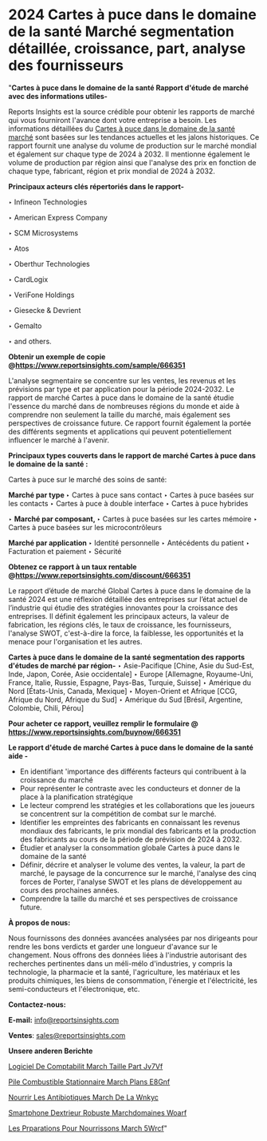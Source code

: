 # 2024 Cartes à puce dans le domaine de la santé Marché segmentation détaillée, croissance, part, analyse des fournisseurs

"<strong>Cartes à puce dans le domaine de la santé Rapport d'étude de marché avec des informations utiles-</strong>

Reports Insights est la source crédible pour obtenir les rapports de marché qui vous fourniront l'avance dont votre entreprise a besoin. Les informations détaillées du <a href=https://www.reportsinsights.com/sample/666351>Cartes à puce dans le domaine de la santé marché</a> sont basées sur les tendances actuelles et les jalons historiques. Ce rapport fournit une analyse du volume de production sur le marché mondial et également sur chaque type de 2024 à 2032. Il mentionne également le volume de production par région ainsi que l'analyse des prix en fonction de chaque type, fabricant, région et prix mondial de 2024 à 2032.

<b>Principaux acteurs clés répertoriés dans le rapport-</b>

‣ Infineon Technologies

‣ American Express Company

‣ SCM Microsystems

‣ Atos

‣ Oberthur Technologies

‣ CardLogix

‣ VeriFone Holdings

‣ Giesecke & Devrient

‣ Gemalto

‣ and others.

<strong><b>Obtenir un exemple de copie @</b></strong><a href=https://www.reportsinsights.com/sample/666351><strong><b>https://www.reportsinsights.com/sample/666351</b></strong></a>

L'analyse segmentaire se concentre sur les ventes, les revenus et les prévisions par type et par application pour la période 2024-2032. Le rapport de marché Cartes à puce dans le domaine de la santé étudie l'essence du marché dans de nombreuses régions du monde et aide à comprendre non seulement la taille du marché, mais également ses perspectives de croissance future. Ce rapport fournit également la portée des différents segments et applications qui peuvent potentiellement influencer le marché à l'avenir.

<strong>Principaux types couverts dans le rapport de marché Cartes à puce dans le domaine de la santé :</strong>

Cartes à puce sur le marché des soins de santé:

<strong>Marché par type </strong>
‣ Cartes à puce sans contact
‣ Cartes à puce basées sur les contacts
‣ Cartes à puce à double interface
‣ Cartes à puce hybrides

‣  <strong> Marché par composant, </strong>
‣ Cartes à puce basées sur les cartes mémoire
‣ Cartes à puce basées sur les microcontrôleurs

<strong>Marché par application </strong>
‣ Identité personnelle
‣ Antécédents du patient
‣ Facturation et paiement
‣ Sécurité

<strong><b>Obtenez ce rapport à un taux rentable @</b></strong><a href=https://www.reportsinsights.com/discount/666351><strong><b>https://www.reportsinsights.com/discount/666351</b></strong></a>

Le rapport d’étude de marché Global Cartes à puce dans le domaine de la santé 2024 est une réflexion détaillée des entreprises sur l’état actuel de l’industrie qui étudie des stratégies innovantes pour la croissance des entreprises. Il définit également les principaux acteurs, la valeur de fabrication, les régions clés, le taux de croissance, les fournisseurs, l'analyse SWOT, c'est-à-dire la force, la faiblesse, les opportunités et la menace pour l'organisation et les autres.

<strong>Cartes à puce dans le domaine de la santé segmentation des rapports d'études de marché par région-</strong>
‣ Asie-Pacifique [Chine, Asie du Sud-Est, Inde, Japon, Corée, Asie occidentale]
‣ Europe [Allemagne, Royaume-Uni, France, Italie, Russie, Espagne, Pays-Bas, Turquie, Suisse]
‣ Amérique du Nord [États-Unis, Canada, Mexique]
‣ Moyen-Orient et Afrique [CCG, Afrique du Nord, Afrique du Sud]
‣ Amérique du Sud [Brésil, Argentine, Colombie, Chili, Pérou]

<strong>Pour acheter ce rapport, veuillez remplir le formulaire @   <a href=https://www.reportsinsights.com/buynow/666351>https://www.reportsinsights.com/buynow/666351</a></strong>

<strong>Le rapport d'étude de marché Cartes à puce dans le domaine de la santé aide -</strong>
<ul>
  <li>En identifiant 'importance des différents facteurs qui contribuent à la croissance du marché</li>
  <li>Pour représenter le contraste avec les conducteurs et donner de la place à la planification stratégique</li>
  <li>Le lecteur comprend les stratégies et les collaborations que les joueurs se concentrent sur la compétition de combat sur le marché.</li>
  <li>Identifier les empreintes des fabricants en connaissant les revenus mondiaux des fabricants, le prix mondial des fabricants et la production des fabricants au cours de la période de prévision de 2024 à 2032.</li>
  <li>Étudier et analyser la consommation globale Cartes à puce dans le domaine de la santé</li>
  <li>Définir, décrire et analyser le volume des ventes, la valeur, la part de marché, le paysage de la concurrence sur le marché, l'analyse des cinq forces de Porter, l'analyse SWOT et les plans de développement au cours des prochaines années.</li>
  <li>Comprendre la taille du marché et ses perspectives de croissance future.</li>
</ul>
<strong>À propos de nous:</strong>

Nous fournissons des données avancées analysées par nos dirigeants pour rendre les bons verdicts et garder une longueur d'avance sur le changement. Nous offrons des données liées à l'industrie autorisant des recherches pertinentes dans un méli-mélo d'industries, y compris la technologie, la pharmacie et la santé, l'agriculture, les matériaux et les produits chimiques, les biens de consommation, l'énergie et l'électricité, les semi-conducteurs et l'électronique, etc.

<strong>Contactez-nous:</strong>

<strong>E-mail:</strong> <a href=mailto:info@reportsinsights.com>info@reportsinsights.com</a>

<strong>Ventes</strong>: <a href=mailto:sales@reportsinsights.com>sales@reportsinsights.com</a>

<strong>Unsere anderen Berichte</strong>

<a href=https://www.linkedin.com/pulse/logiciel-de-comptabilit%C3%A9-march%C3%A9-taille-part-jv7vf/>Logiciel De Comptabilit March Taille Part Jv7Vf</a>

<a href=https://www.linkedin.com/pulse/pile-%C3%A0-combustible-stationnaire-march%C3%A9-plans-e8gnf/>Pile  Combustible Stationnaire March Plans E8Gnf</a>

<a href=https://www.linkedin.com/pulse/nourrir-les-antibiotiques-march%C3%A9-de-la-wnkyc/>Nourrir Les Antibiotiques March De La Wnkyc</a>

<a href=https://www.linkedin.com/pulse/smartphone-dext%C3%A9rieur-robuste-march%C3%A9domaines-woarf/>Smartphone Dextrieur Robuste Marchdomaines Woarf</a>

<a href=https://www.linkedin.com/pulse/les-pr%C3%A9parations-pour-nourrissons-march%C3%A9-5wrcf/>Les Prparations Pour Nourrissons March 5Wrcf</a>"
